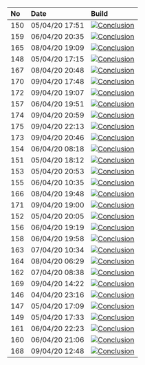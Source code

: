 | No  | Date           | Build                                                                                                                                                                |
| :-- | :------------- | :------------------------------------------------------------------------------------------------------------------------------------------------------------------- |
| 150 | 05/04/20 17:51 | [![Conclusion](https://img.shields.io/badge/build-pass-brightgreen)](https://github.com/e2e-boilerplate/puppeteer-es-modules-esm-mocha-assert/actions/runs/71339213) |
| 159 | 06/04/20 20:35 | [![Conclusion](https://img.shields.io/badge/build-pass-brightgreen)](https://github.com/e2e-boilerplate/puppeteer-es-modules-esm-mocha-assert/actions/runs/72282995) |
| 165 | 08/04/20 19:09 | [![Conclusion](https://img.shields.io/badge/build-pass-brightgreen)](https://github.com/e2e-boilerplate/puppeteer-es-modules-esm-mocha-assert/actions/runs/73966875) |
| 148 | 05/04/20 17:15 | [![Conclusion](https://img.shields.io/badge/build-pass-brightgreen)](https://github.com/e2e-boilerplate/puppeteer-es-modules-esm-mocha-assert/actions/runs/71327902) |
| 167 | 08/04/20 20:48 | [![Conclusion](https://img.shields.io/badge/build-pass-brightgreen)](https://github.com/e2e-boilerplate/puppeteer-es-modules-esm-mocha-assert/actions/runs/74020813) |
| 170 | 09/04/20 17:48 | [![Conclusion](https://img.shields.io/badge/build-pass-brightgreen)](https://github.com/e2e-boilerplate/puppeteer-es-modules-esm-mocha-assert/actions/runs/74775530) |
| 172 | 09/04/20 19:07 | [![Conclusion](https://img.shields.io/badge/build-fail-red)](https://github.com/e2e-boilerplate/puppeteer-es-modules-esm-mocha-assert/actions/runs/74816975)         |
| 157 | 06/04/20 19:51 | [![Conclusion](https://img.shields.io/badge/build-pass-brightgreen)](https://github.com/e2e-boilerplate/puppeteer-es-modules-esm-mocha-assert/actions/runs/72248682) |
| 174 | 09/04/20 20:59 | [![Conclusion](https://img.shields.io/badge/build-pass-brightgreen)](https://github.com/e2e-boilerplate/puppeteer-es-modules-esm-mocha-assert/actions/runs/74875698) |
| 175 | 09/04/20 22:13 | [![Conclusion](https://img.shields.io/badge/build-pass-brightgreen)](https://github.com/e2e-boilerplate/puppeteer-es-modules-esm-mocha-assert/actions/runs/74916933) |
| 173 | 09/04/20 20:46 | [![Conclusion](https://img.shields.io/badge/build-pass-brightgreen)](https://github.com/e2e-boilerplate/puppeteer-es-modules-esm-mocha-assert/actions/runs/74874749) |
| 154 | 06/04/20 08:18 | [![Conclusion](https://img.shields.io/badge/build-pass-brightgreen)](https://github.com/e2e-boilerplate/puppeteer-es-modules-esm-mocha-assert/actions/runs/71792857) |
| 151 | 05/04/20 18:12 | [![Conclusion](https://img.shields.io/badge/build-pass-brightgreen)](https://github.com/e2e-boilerplate/puppeteer-es-modules-esm-mocha-assert/actions/runs/71352336) |
| 153 | 05/04/20 20:53 | [![Conclusion](https://img.shields.io/badge/build-pass-brightgreen)](https://github.com/e2e-boilerplate/puppeteer-es-modules-esm-mocha-assert/actions/runs/71414422) |
| 155 | 06/04/20 10:35 | [![Conclusion](https://img.shields.io/badge/build-pass-brightgreen)](https://github.com/e2e-boilerplate/puppeteer-es-modules-esm-mocha-assert/actions/runs/71890652) |
| 166 | 08/04/20 19:48 | [![Conclusion](https://img.shields.io/badge/build-pass-brightgreen)](https://github.com/e2e-boilerplate/puppeteer-es-modules-esm-mocha-assert/actions/runs/73981893) |
| 171 | 09/04/20 19:00 | [![Conclusion](https://img.shields.io/badge/build-pass-brightgreen)](https://github.com/e2e-boilerplate/puppeteer-es-modules-esm-mocha-assert/actions/runs/74812575) |
| 152 | 05/04/20 20:05 | [![Conclusion](https://img.shields.io/badge/build-pass-brightgreen)](https://github.com/e2e-boilerplate/puppeteer-es-modules-esm-mocha-assert/actions/runs/71391596) |
| 156 | 06/04/20 19:19 | [![Conclusion](https://img.shields.io/badge/build-pass-brightgreen)](https://github.com/e2e-boilerplate/puppeteer-es-modules-esm-mocha-assert/actions/runs/72236395) |
| 158 | 06/04/20 19:58 | [![Conclusion](https://img.shields.io/badge/build-pass-brightgreen)](https://github.com/e2e-boilerplate/puppeteer-es-modules-esm-mocha-assert/actions/runs/72250010) |
| 163 | 07/04/20 10:34 | [![Conclusion](https://img.shields.io/badge/build-pass-brightgreen)](https://github.com/e2e-boilerplate/puppeteer-es-modules-esm-mocha-assert/actions/runs/72771137) |
| 164 | 08/04/20 06:29 | [![Conclusion](https://img.shields.io/badge/build-pass-brightgreen)](https://github.com/e2e-boilerplate/puppeteer-es-modules-esm-mocha-assert/actions/runs/73467858) |
| 162 | 07/04/20 08:38 | [![Conclusion](https://img.shields.io/badge/build-fail-red)](https://github.com/e2e-boilerplate/puppeteer-es-modules-esm-mocha-assert/actions/runs/72685362)         |
| 169 | 09/04/20 14:22 | [![Conclusion](https://img.shields.io/badge/build-pass-brightgreen)](https://github.com/e2e-boilerplate/puppeteer-es-modules-esm-mocha-assert/actions/runs/74648524) |
| 146 | 04/04/20 23:16 | [![Conclusion](https://img.shields.io/badge/build-pass-brightgreen)](https://github.com/e2e-boilerplate/puppeteer-es-modules-esm-mocha-assert/actions/runs/70896494) |
| 147 | 05/04/20 17:09 | [![Conclusion](https://img.shields.io/badge/build-pass-brightgreen)](https://github.com/e2e-boilerplate/puppeteer-es-modules-esm-mocha-assert/actions/runs/71325319) |
| 149 | 05/04/20 17:33 | [![Conclusion](https://img.shields.io/badge/build-pass-brightgreen)](https://github.com/e2e-boilerplate/puppeteer-es-modules-esm-mocha-assert/actions/runs/71333838) |
| 161 | 06/04/20 22:23 | [![Conclusion](https://img.shields.io/badge/build-pass-brightgreen)](https://github.com/e2e-boilerplate/puppeteer-es-modules-esm-mocha-assert/actions/runs/72335761) |
| 160 | 06/04/20 21:06 | [![Conclusion](https://img.shields.io/badge/build-pass-brightgreen)](https://github.com/e2e-boilerplate/puppeteer-es-modules-esm-mocha-assert/actions/runs/72295984) |
| 168 | 09/04/20 12:48 | [![Conclusion](https://img.shields.io/badge/build-pass-brightgreen)](https://github.com/e2e-boilerplate/puppeteer-es-modules-esm-mocha-assert/actions/runs/74583812) |